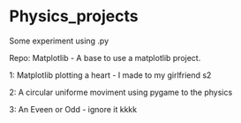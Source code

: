 # Physics_projects
Some experiment using .py


Repo: Matplotlib - A base to use a matplotlib project. 


1: Matplotlib plotting a heart - I made to my girlfriend s2

2: A circular uniforme moviment using pygame to the physics

3: An Eveen or Odd - ignore it kkkk



